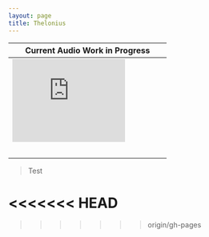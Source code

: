```yaml
---
layout: page
title: Thelonius
---
```



| Current Audio Work in Progress                |
|-----------------------------------------------|
|<iframe width="75%" height="166" scrolling="no" frameborder="no" src="https://w.soundcloud.com/player/?url=https%3A//api.soundcloud.com/tracks/287602763&amp;color=ff5500&amp;auto_play=false&amp;hide_related=false&amp;show_comments=true&amp;show_user=true&amp;show_reposts=false"></iframe></p>|
|                                               |
|                                               |


> Test

<<<<<<< HEAD
=======


>>>>>>> origin/gh-pages
